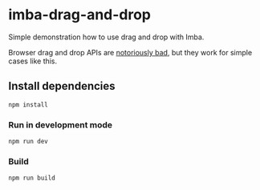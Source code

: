 # imba-drag-and-drop

Simple demonstration how to use drag and drop with Imba.

Browser drag and drop APIs are [notoriously bad](https://www.quirksmode.org/blog/archives/2009/09/the_html5_drag.html), but they work for simple cases like this.

## Install dependencies

```
npm install
```

### Run in development mode

```
npm run dev
```

### Build

```
npm run build
```
